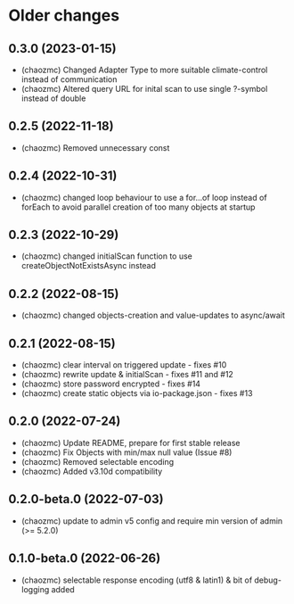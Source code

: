 # Older changes
## 0.3.0 (2023-01-15)
* (chaozmc) Changed Adapter Type to more suitable climate-control instead of communication
* (chaozmc) Altered query URL for inital scan to use single ?-symbol instead of double

## 0.2.5 (2022-11-18) 
* (chaozmc) Removed unnecessary const

## 0.2.4 (2022-10-31) 
* (chaozmc) changed loop behaviour to use a for...of loop instead of forEach to avoid parallel creation of too many objects at startup

## 0.2.3 (2022-10-29) 
* (chaozmc) changed initialScan function to use createObjectNotExistsAsync instead

## 0.2.2 (2022-08-15) 
* (chaozmc) changed objects-creation and value-updates to async/await

## 0.2.1 (2022-08-15) 
* (chaozmc) clear interval on triggered update - fixes #10
* (chaozmc) rewrite update & initialScan - fixes #11 and #12
* (chaozmc) store password encrypted - fixes #14
* (chaozmc) create static objects via io-package.json - fixes #13

## 0.2.0 (2022-07-24)
* (chaozmc) Update README, prepare for first stable release
* (chaozmc) Fix Objects with min/max null value (Issue #8)
* (chaozmc) Removed selectable encoding
* (chaozmc) Added v3.10d compatibility

## 0.2.0-beta.0 (2022-07-03)
* (chaozmc) update to admin v5 config and require min version of admin (>= 5.2.0)

## 0.1.0-beta.0 (2022-06-26)
* (chaozmc) selectable response encoding (utf8 & latin1) & bit of debug-logging added
